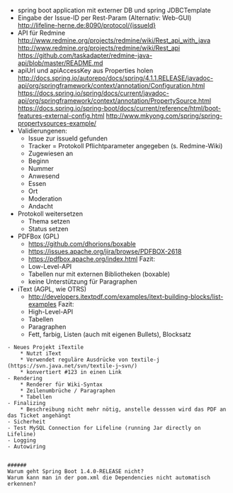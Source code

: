 - spring boot application mit externer DB und spring JDBCTemplate
- Eingabe der Issue-ID per Rest-Param (Alternativ: Web-GUI)
    http://lifeline-herne.de:8090/protocol/{issueId}
- API für Redmine
	http://www.redmine.org/projects/redmine/wiki/Rest_api_with_java
	http://www.redmine.org/projects/redmine/wiki/Rest_api
	https://github.com/taskadapter/redmine-java-api/blob/master/README.md
- apiUrl und apiAccessKey aus Properties holen
	http://docs.spring.io/autorepo/docs/spring/4.1.1.RELEASE/javadoc-api/org/springframework/context/annotation/Configuration.html
	https://docs.spring.io/spring/docs/current/javadoc-api/org/springframework/context/annotation/PropertySource.html
	https://docs.spring.io/spring-boot/docs/current/reference/html/boot-features-external-config.html
	http://www.mkyong.com/spring/spring-propertysources-example/
- Validierungenen:
	* Issue zur issueId gefunden
	* Tracker = Protokoll
	Pflichtparameter angegeben (s. Redmine-Wiki)
	* Zugewiesen an 
	* Beginn
	* Nummer
	* Anwesend
	* Essen
	* Ort
	* Moderation
	* Andacht
- Protokoll weitersetzen
 	* Thema setzen
 	* Status setzen
- PDFBox (GPL)
	* https://github.com/dhorions/boxable
	* https://issues.apache.org/jira/browse/PDFBOX-2618
	* https://pdfbox.apache.org/index.html
	Fazit:
	* Low-Level-API
	* Tabellen nur mit externen Bibliotheken (boxable)
	* keine Unterstützung für Paragraphen  
- iText (AGPL, wie OTRS)
	* http://developers.itextpdf.com/examples/itext-building-blocks/list-examples
	Fazit:
	* High-Level-API
	* Tabellen
	* Paragraphen
	* Fett, farbig, Listen (auch mit eigenen Bullets), Blocksatz
~~~~~~~~~~~~~~~~~~~~~~~~~~~~~~~~~~~~~~~~~~~~~~~~~~~~~~
- Neues Projekt iTextile
	* Nutzt iText
	* Verwendet reguläre Ausdrücke von textile-j (https://svn.java.net/svn/textile-j~svn/)
	* konvertiert #123 in einen Link
- Rendering
	* Renderer für Wiki-Syntax
	* Zeilenumbrüche / Paragraphen
	* Tabellen
- Finalizing
	* Beschreibung nicht mehr nötig, anstelle desssen wird das PDF an das Ticket angehängt
- Sicherheit
- Test MySQL Connection for Lifeline (running Jar directly on Lifeline)
- Logging
- Autowiring


######
Warum geht Spring Boot 1.4.0-RELEASE nicht?
Warum kann man in der pom.xml die Dependencies nicht automatisch erkennen?